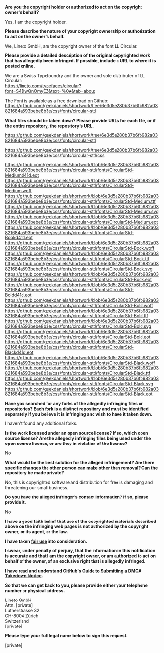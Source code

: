 **Are you the copyright holder or authorized to act on the copyright owner's behalf?**  
  
Yes, I am the copyright holder.  
  
**Please describe the nature of your copyright ownership or authorization to act on the owner's behalf.**  
  
We, Lineto GmbH, are the copyright owner of the font LL Circular.  
  
**Please provide a detailed description of the original copyrighted work that has allegedly been infringed. If possible, include a URL to where it is posted online.**  
  
We are a Swiss Typefoundry and the owner and sole distributer of LL Circular:  
https://lineto.com/typefaces/circular?font=S4DwQnOmyEZ&text=%0A&tab=about  
  
The Font is available as a free download on Github:  
https://github.com/geekdaniels/shortwork/tree/6e3d5e280b37b6fb982a03821684a593bebe8b3e/css/fonts/circular-std  
  
**What files should be taken down? Please provide URLs for each file, or if the entire repository, the repository’s URL.**  
  
https://github.com/geekdaniels/shortwork/tree/6e3d5e280b37b6fb982a03821684a593bebe8b3e/css/fonts/circular-std  
  
https://github.com/geekdaniels/shortwork/tree/6e3d5e280b37b6fb982a03821684a593bebe8b3e/css/fonts/circular-std/css  
  
https://github.com/geekdaniels/shortwork/blob/6e3d5e280b37b6fb982a03821684a593bebe8b3e/css/fonts/circular-std/fonts/CircularStd-Mediumd41d.eot  
https://github.com/geekdaniels/shortwork/blob/6e3d5e280b37b6fb982a03821684a593bebe8b3e/css/fonts/circular-std/fonts/CircularStd-Medium.woff  
https://github.com/geekdaniels/shortwork/blob/6e3d5e280b37b6fb982a03821684a593bebe8b3e/css/fonts/circular-std/fonts/CircularStd-Medium.ttf  
https://github.com/geekdaniels/shortwork/blob/6e3d5e280b37b6fb982a03821684a593bebe8b3e/css/fonts/circular-std/fonts/CircularStd-Medium.svg  
https://github.com/geekdaniels/shortwork/blob/6e3d5e280b37b6fb982a03821684a593bebe8b3e/css/fonts/circular-std/fonts/CircularStd-Medium.eot  
https://github.com/geekdaniels/shortwork/blob/6e3d5e280b37b6fb982a03821684a593bebe8b3e/css/fonts/circular-std/fonts/CircularStd-Bookd41d.eot  
https://github.com/geekdaniels/shortwork/blob/6e3d5e280b37b6fb982a03821684a593bebe8b3e/css/fonts/circular-std/fonts/CircularStd-Book.woff  
https://github.com/geekdaniels/shortwork/blob/6e3d5e280b37b6fb982a03821684a593bebe8b3e/css/fonts/circular-std/fonts/CircularStd-Book.ttf  
https://github.com/geekdaniels/shortwork/blob/6e3d5e280b37b6fb982a03821684a593bebe8b3e/css/fonts/circular-std/fonts/CircularStd-Book.svg  
https://github.com/geekdaniels/shortwork/blob/6e3d5e280b37b6fb982a03821684a593bebe8b3e/css/fonts/circular-std/fonts/CircularStd-Book.eot  
https://github.com/geekdaniels/shortwork/blob/6e3d5e280b37b6fb982a03821684a593bebe8b3e/css/fonts/circular-std/fonts/CircularStd-Boldd41d.eot  
https://github.com/geekdaniels/shortwork/blob/6e3d5e280b37b6fb982a03821684a593bebe8b3e/css/fonts/circular-std/fonts/CircularStd-Bold.woff  
https://github.com/geekdaniels/shortwork/blob/6e3d5e280b37b6fb982a03821684a593bebe8b3e/css/fonts/circular-std/fonts/CircularStd-Bold.ttf  
https://github.com/geekdaniels/shortwork/blob/6e3d5e280b37b6fb982a03821684a593bebe8b3e/css/fonts/circular-std/fonts/CircularStd-Bold.svg  
https://github.com/geekdaniels/shortwork/blob/6e3d5e280b37b6fb982a03821684a593bebe8b3e/css/fonts/circular-std/fonts/CircularStd-Bold.eot  
https://github.com/geekdaniels/shortwork/blob/6e3d5e280b37b6fb982a03821684a593bebe8b3e/css/fonts/circular-std/fonts/CircularStd-Blackd41d.eot  
https://github.com/geekdaniels/shortwork/blob/6e3d5e280b37b6fb982a03821684a593bebe8b3e/css/fonts/circular-std/fonts/CircularStd-Black.woff  
https://github.com/geekdaniels/shortwork/blob/6e3d5e280b37b6fb982a03821684a593bebe8b3e/css/fonts/circular-std/fonts/CircularStd-Black.ttf  
https://github.com/geekdaniels/shortwork/blob/6e3d5e280b37b6fb982a03821684a593bebe8b3e/css/fonts/circular-std/fonts/CircularStd-Black.svg  
https://github.com/geekdaniels/shortwork/blob/6e3d5e280b37b6fb982a03821684a593bebe8b3e/css/fonts/circular-std/fonts/CircularStd-Black.eot  
  
**Have you searched for any forks of the allegedly infringing files or repositories? Each fork is a distinct repository and must be identified separately if you believe it is infringing and wish to have it taken down.**  
  
I haven't found any additional forks.  
  
**Is the work licensed under an open source license? If so, which open source license? Are the allegedly infringing files being used under the open source license, or are they in violation of the license?**  
  
No  
  
**What would be the best solution for the alleged infringement? Are there specific changes the other person can make other than removal? Can the repository be made private?**  
  
No, this is copyrighted software and distribution for free is damaging and threatening our small business.  
  
**Do you have the alleged infringer’s contact information? If so, please provide it.**  
  
No  
  
**I have a good faith belief that use of the copyrighted materials described above on the infringing web pages is not authorized by the copyright owner, or its agent, or the law.**  
  
**I have taken <a href="https://www.lumendatabase.org/topics/22">fair use</a> into consideration.**  
  
**I swear, under penalty of perjury, that the information in this notification is accurate and that I am the copyright owner, or am authorized to act on behalf of the owner, of an exclusive right that is allegedly infringed.**  
  
**I have read and understand GitHub's <a href="https://docs.github.com/articles/guide-to-submitting-a-dmca-takedown-notice/">Guide to Submitting a DMCA Takedown Notice</a>.**  
  
**So that we can get back to you, please provide either your telephone number or physical address.**  
  
Lineto GmbH  
Attn. [private]   
Lutherstrasse 32  
CH-8004 Zürich  
Switzerland  
[private]  
  
**Please type your full legal name below to sign this request.**  
  
[private]  
